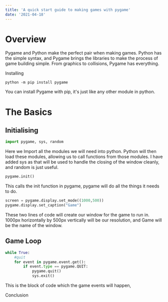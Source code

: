 ```yaml
---
title: 'A quick start guide to making games with pygame'
date: '2021-04-18'
---
```


# Overview
Pygame and Python make the perfect pair when making games. Python has the simple syntax, and Pygame brings the libraries to make the process of game building simple. From graphics to collisions, Pygame has everything.

Installing

```
python -m pip install pygame
```

You can install Pygame with pip, it's just like any other module in python.

# The Basics
## Initialising

```py
import pygame, sys, random
```

Here we Import all the modules we will need into python. Python will then load these modules, allowing us to call functions from those modules.
I have added sys as that will be used to handle the closing of the window cleanly, and random is just useful.

```py
pygame.init()
```

This calls the init function in pygame, pygame will do all the things it needs to do.

```py
screen = pygame.display.set_mode((1000,500))
pygame.display.set_caption("Game")
```



These two lines of code will create our window for the game to run in.
1000px horizontally by 500px vertically will be our resolution, and Game will be the name of the window.

## Game Loop

```py
while True:
    #quit
    for event in pygame.event.get():
        if event.type == pygame.QUIT:
            pygame.quit()
            sys.exit()
```
This is the block of code which the game events will happen,

Conclusion